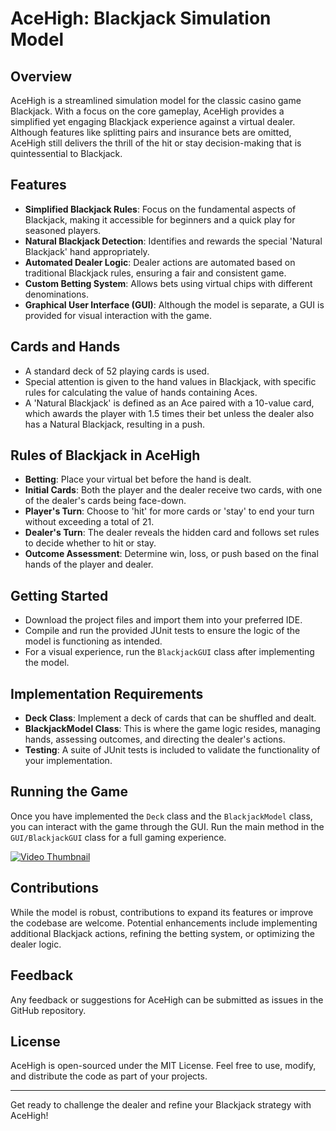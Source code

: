 # AceHigh: Blackjack Simulation Model

## Overview
AceHigh is a streamlined simulation model for the classic casino game Blackjack. With a focus on the core gameplay, AceHigh provides a simplified yet engaging Blackjack experience against a virtual dealer. Although features like splitting pairs and insurance bets are omitted, AceHigh still delivers the thrill of the hit or stay decision-making that is quintessential to Blackjack.

## Features
- **Simplified Blackjack Rules**: Focus on the fundamental aspects of Blackjack, making it accessible for beginners and a quick play for seasoned players.
- **Natural Blackjack Detection**: Identifies and rewards the special 'Natural Blackjack' hand appropriately.
- **Automated Dealer Logic**: Dealer actions are automated based on traditional Blackjack rules, ensuring a fair and consistent game.
- **Custom Betting System**: Allows bets using virtual chips with different denominations.
- **Graphical User Interface (GUI)**: Although the model is separate, a GUI is provided for visual interaction with the game.

## Cards and Hands
- A standard deck of 52 playing cards is used.
- Special attention is given to the hand values in Blackjack, with specific rules for calculating the value of hands containing Aces.
- A 'Natural Blackjack' is defined as an Ace paired with a 10-value card, which awards the player with 1.5 times their bet unless the dealer also has a Natural Blackjack, resulting in a push.

## Rules of Blackjack in AceHigh
- **Betting**: Place your virtual bet before the hand is dealt.
- **Initial Cards**: Both the player and the dealer receive two cards, with one of the dealer's cards being face-down.
- **Player's Turn**: Choose to 'hit' for more cards or 'stay' to end your turn without exceeding a total of 21.
- **Dealer's Turn**: The dealer reveals the hidden card and follows set rules to decide whether to hit or stay.
- **Outcome Assessment**: Determine win, loss, or push based on the final hands of the player and dealer.

## Getting Started
- Download the project files and import them into your preferred IDE.
- Compile and run the provided JUnit tests to ensure the logic of the model is functioning as intended.
- For a visual experience, run the `BlackjackGUI` class after implementing the model.

## Implementation Requirements
- **Deck Class**: Implement a deck of cards that can be shuffled and dealt.
- **BlackjackModel Class**: This is where the game logic resides, managing hands, assessing outcomes, and directing the dealer's actions.
- **Testing**: A suite of JUnit tests is included to validate the functionality of your implementation.

## Running the Game
Once you have implemented the `Deck` class and the `BlackjackModel` class, you can interact with the game through the GUI. Run the main method in the `GUI/BlackjackGUI` class for a full gaming experience.

[![Video Thumbnail](https://example.com/video_thumbnail.jpg)](https://vimeo.com/yourusername/videos/780842514)

## Contributions
While the model is robust, contributions to expand its features or improve the codebase are welcome. Potential enhancements include implementing additional Blackjack actions, refining the betting system, or optimizing the dealer logic.

## Feedback
Any feedback or suggestions for AceHigh can be submitted as issues in the GitHub repository.

## License
AceHigh is open-sourced under the MIT License. Feel free to use, modify, and distribute the code as part of your projects.

---

Get ready to challenge the dealer and refine your Blackjack strategy with AceHigh!
